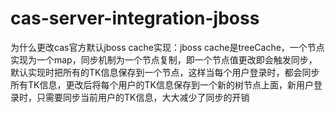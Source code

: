 cas-server-integration-jboss
============================

为什么更改cas官方默认jboss cache实现：jboss cache是treeCache，一个节点实现为一个map，同步机制为一个节点复制，即一个节点值更改即会触发同步，默认实现时把所有的TK信息保存到一个节点，这样当每个用户登录时，都会同步所有TK信息，更改后将每个用户的TK信息保存到一个新的树节点上面，新用户登录时，只需要同步当前用户的TK信息，大大减少了同步的开销